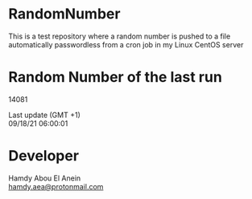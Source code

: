 # RandomNumber    
This is a test repository where a random number is pushed to a file automatically passwordless from a cron job in my Linux CentOS server    
# Random Number of the last run   
14081
      
Last update (GMT +1)    
09/18/21 06:00:01
# Developer    
Hamdy Abou El Anein   
hamdy.aea@protonmail.com
